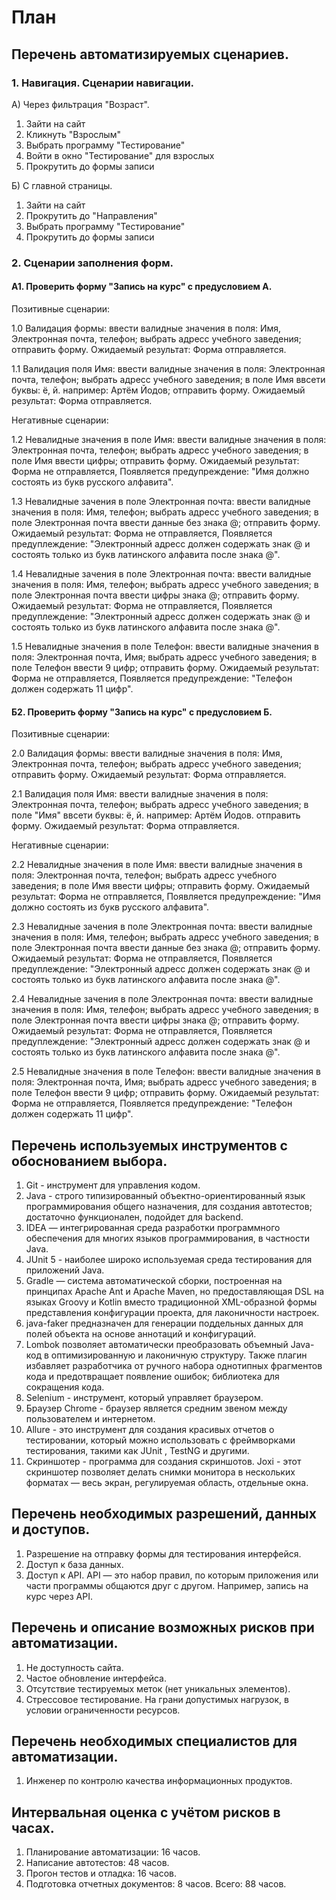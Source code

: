 # План

## Перечень автоматизируемых сценариев.

### 1. Навигация. Сценарии навигации.

А) Через фильтрация "Возраст".
1. Зайти на сайт
2. Кликнуть "Взрослым"
3. Выбрать программу "Тестирование"
4. Войти в окно "Тестирование" для взрослых
5. Прокрутить до формы записи

Б) С главной страницы.
1. Зайти на сайт
2. Прокрутить до "Направления"
3. Выбрать программу "Тестирование"
4. Прокрутить до формы записи

### 2. Сценарии заполнения форм. 

#### А1. Проверить форму "Запись на курс" с предусловием А.

Позитивные сценарии:

1.0 Валидация формы: 
ввести валидные значения в поля: Имя, Электронная почта, телефон; 
выбрать адресс учебного заведения;
отправить форму.
Ожидаемый результат: Форма отправляется.

1.1 Валидация поля Имя:
ввести валидные значения в поля: Электронная почта, телефон;
выбрать адресс учебного заведения;
в поле Имя ввсети буквы: ё, й. например: Артём Йодов;
отправить форму.
Ожидаемый результат: Форма отправляется.

Негативные сценарии:

1.2 Невалидные значения в поле Имя:
ввести валидные значения в поля: Электронная почта, телефон;
выбрать адресс учебного заведения;
в поле Имя ввести цифры;
отправить форму.
Ожидаемый результат: Форма не отправляется, 
Появляется предупреждение: "Имя должно состоять из букв русского алфавита".

1.3 Невалидные зачения в поле Электронная почта:
ввести валидные значения в поля: Имя, телефон;
выбрать адресс учебного заведения;
в поле Электронная почта ввести данные без знака @;
отправить форму.
Ожидаемый результат: Форма не отправляется,
Появляется предуплеждение: "Электронный адресс должен содержать знак @ 
и состоять только из букв латинского алфавита после знака @".

1.4 Невалидные зачения в поле Электронная почта:
ввести валидные значения в поля: Имя, телефон;
выбрать адресс учебного заведения;
в поле Электронная почта ввести цифры знака @;
отправить форму.
Ожидаемый результат: Форма не отправляется,
Появляется предуплеждение: "Электронный адресс должен содержать знак @
и состоять только из букв латинского алфавита после знака @".

1.5 Невалидные значения в поле Телефон:
ввести валидные значения в поля: Электронная почта, Имя;
выбрать адресс учебного заведения;
в поле Телефон ввести 9 цифр;
отправить форму.
Ожидаемый результат: Форма не отправляется,
Появляется предупреждение: "Телефон должен содержать 11 цифр".

#### Б2. Проверить форму "Запись на курс" с предусловием Б.

Позитивные сценарии:

2.0 Валидация формы:
ввести валидные значения в поля: Имя, Электронная почта, телефон;
выбрать адресс учебного заведения;
отправить форму.
Ожидаемый результат: Форма отправляется.

2.1 Валидация поля Имя:
ввести валидные значения в поля: Электронная почта, телефон;
выбрать адресс учебного заведения;
в поле "Имя" ввсети буквы: ё, й. например: Артём Йодов.
отправить форму.
Ожидаемый результат: Форма отправляется.

Негативные сценарии: 

2.2 Невалидные значения в поле Имя:
ввести валидные значения в поля: Электронная почта, телефон;
выбрать адресс учебного заведения;
в поле Имя ввести цифры;
отправить форму.
Ожидаемый результат: Форма не отправляется,
Появляется предупреждение: "Имя должно состоять из букв русского алфавита".

2.3 Невалидные зачения в поле Электронная почта:
ввести валидные значения в поля: Имя, телефон;
выбрать адресс учебного заведения;
в поле Электронная почта ввести данные без знака @;
отправить форму.
Ожидаемый результат: Форма не отправляется,
Появляется предуплеждение: "Электронный адресс должен содержать знак @
и состоять только из букв латинского алфавита после знака @".

2.4 Невалидные зачения в поле Электронная почта:
ввести валидные значения в поля: Имя, телефон;
выбрать адресс учебного заведения;
в поле Электронная почта ввести цифры знака @;
отправить форму.
Ожидаемый результат: Форма не отправляется,
Появляется предуплеждение: "Электронный адресс должен содержать знак @
и состоять только из букв латинского алфавита после знака @".

2.5 Невалидные значения в поле Телефон:
ввести валидные значения в поля: Электронная почта, Имя;
выбрать адресс учебного заведения;
в поле Телефон ввести 9 цифр;
отправить форму.
Ожидаемый результат: Форма не отправляется,
Появляется предупреждение: "Телефон должен содержать 11 цифр".

## Перечень используемых инструментов с обоснованием выбора. 

1. Git - инструмент для управления кодом.
2. Java - строго типизированный объектно-ориентированный язык программирования общего назначения, 
для создания автотестов; достаточно функционален, подойдет для backend.
3. IDEA — интегрированная среда разработки программного обеспечения 
для многих языков программирования, в частности Java.
4. JUnit 5 - наиболее широко используемая среда тестирования для приложений Java.
5. Gradle — система автоматической сборки, построенная на принципах Apache Ant и Apache Maven, 
но предоставляющая DSL на языках Groovy и Kotlin 
вместо традиционной XML-образной формы представления конфигурации проекта,
для лаконичности настроек.
6. java-faker предназначен для генерации поддельных данных для полей объекта
на основе аннотаций и конфигураций.
7. Lombok позволяет автоматически преобразовать объемный Java-код
в оптимизированную и лаконичную структуру. 
Также плагин избавляет разработчика от ручного набора однотипных фрагментов кода
и предотвращает появление ошибок; 
библиотека для сокращения кода.
8. Selenium - инструмент, который управляет браузером.
9. Браузер Chrome - браузер является средним звеном между пользователем и интернетом.
10. Allure - это инструмент для создания красивых отчетов о тестировании, 
который можно использовать с фреймворками тестирования, такими как JUnit , TestNG и другими.
11. Скриншотер - программа для создания скриншотов. 
Joxi - этот скриншотер позволяет делать снимки монитора в нескольких форматах — 
весь экран, регулируемая область, отдельные окна.

## Перечень необходимых разрешений, данных и доступов.

1. Разрешение на отправку формы для тестирования интерфейся.
2. Доступ к база данных.
3. Доступ к API.  API — это набор правил, 
по которым приложения или части программы общаются друг с другом.
Например, запись на курс через API. 

## Перечень и описание возможных рисков при автоматизации. 

1. Не доступность сайта.
2. Частое обновление интерфейса.
3. Отсутствие тестируемых меток (нет уникальных элементов).
4. Стрессовое тестирование. На грани допустимых нагрузок, в условии ограниченности ресурсов.

## Перечень необходимых специалистов для автоматизации.

1. Инженер по контролю качества информационных продуктов.

## Интервальная оценка с учётом рисков в часах.

1. Планирование автоматизации: 16 часов. 
2. Написание автотестов: 48 часов.
3. Прогон тестов и отладка: 16 часов.
4. Подготовка отчетных документов: 8 часов.
Всего: 88 часов.